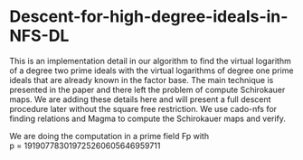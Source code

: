 # Descent-for-high-degree-ideals-in-NFS-DL


This is an implementation detail in our algorithm to find the virtual logarithm of a degree two prime ideals with the virtual logarithms of degree one prime ideals that are already known in the factor base. The main technique is presented in the paper and there left the problem of compute Schirokauer maps. We are adding these details here and will present a full descent procedure later without the square free restriction. We use cado-nfs for finding relations and Magma to compute the Schirokauer maps and verify.   

We are doing the computation in a prime field Fp with  
p = 191907783019725260605646959711
